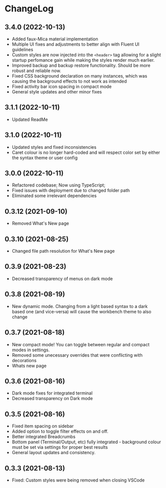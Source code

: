 # ChangeLog

## 3.4.0 (2022-10-13)

-   Added faux-Mica material implementation
-   Multiple UI fixes and adjustments to better align with Fluent UI guidelines
-   Custom styles are now injected into the `<header>` tag allowing for a slight startup perfomance
    gain while making the styles render much earlier.
-   Improved backup and backup restore functionality. Should be more robust and reliable now.
-   Fixed CSS background declaration on many instances, which was causing the background effects to
    not work as intended
-   Fixed activity bar icon spacing in compact mode
-   General style updates and other minor fixes

## 3.1.1 (2022-10-11)

-   Updated ReadMe

## 3.1.0 (2022-10-11)

-   Updated styles and fixed inconsistencies
-   Caret colour is no longer hard-coded and will respect color set by either the syntax theme or
    user config

## 3.0.0 (2022-10-11)

-   Refactored codebase; Now using TypeScript;
-   Fixed issues with deployment due to changed folder path
-   Eliminated some irrelevant dependencies

## 0.3.12 (2021-09-10)

-   Removed What's New page

## 0.3.10 (2021-08-25)

-   Changed file path resolution for What's New page

## 0.3.9 (2021-08-23)

-   Decreased transparency of menus on dark mode

## 0.3.8 (2021-08-19)

-   New dynamic mode. Changing from a light based syntax to a dark based one (and vice-versa) will
    cause the workbench theme to also change

## 0.3.7 (2021-08-18)

-   New compact mode! You can toggle between regular and compact modes in settings.
-   Removed some unecessary overrides that were conflicting with decorations
-   Whats new page

## 0.3.6 (2021-08-16)

-   Dark mode fixes for integrated terminal
-   Decreased transparency on Dark mode

## 0.3.5 (2021-08-16)

-   Fixed item spacing on sidebar
-   Added option to toggle filter effects on and off.
-   Better integrated Breadcrumbs
-   Bottom panel (Terminal/Output, etc) fully integrated - background colour must be set via
    settings for proper best results
-   General layout updates and consistency.

## 0.3.3 (2021-08-13)

-   Fixed: Custom styles were being removed when closing VSCode
